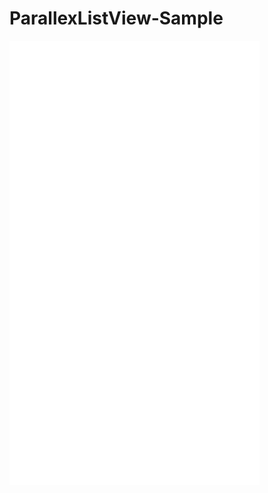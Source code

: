 ParallexListView-Sample
=======================


<object width="400" height="711"><param name="movie" value="//www.youtube.com/v/6xH_ML0nkrU?hl=en_US&amp;version=3&amp;rel=0"></param><param name="allowFullScreen" value="true"></param><param name="allowscriptaccess" value="always"></param><embed src="//www.youtube.com/v/6xH_ML0nkrU?hl=en_US&amp;version=3&amp;rel=0" type="application/x-shockwave-flash" width="400" height="711" allowscriptaccess="always" allowfullscreen="true"></embed></object>
